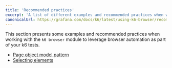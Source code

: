 ```yaml
---
title: 'Recommended practices'
excerpt: 'A list of different examples and recommended practices when working with the k6 browser module'
canonicalUrl: https://grafana.com/docs/k6/latest/using-k6-browser/recommended-practices/
---
```


This section presents some examples and recommended practices when working with the `k6 browser` module to leverage browser automation as part of your k6 tests.

- [Page object model pattern](/using-k6-browser/recommended-practices/page-object-model)
- [Selecting elements](/using-k6-browser/recommended-practices/selecting-elements)


